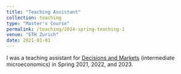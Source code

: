 ```yaml
---
title: "Teaching Assistant"
collection: teaching
type: "Master's Course"
permalink: /teaching/2014-spring-teaching-1
venue: "ETH Zurich"
date: 2021-01-01
---
```

I was a teaching assistant for [Decisions and Markets](https://www.vvz.ethz.ch/Vorlesungsverzeichnis/lerneinheit.view?semkez=2023S&ansicht=LEHRVERANSTALTUNGEN&lerneinheitId=168326&lang=en) (intermediate microeconomics) in Spring 2021, 2022, and 2023.
